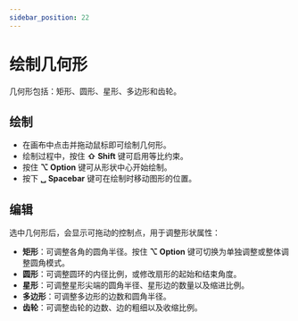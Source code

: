 ```yaml
---
sidebar_position: 22
---
```

# 绘制几何形

几何形包括：矩形、圆形、星形、多边形和齿轮。

## 绘制

- 在画布中点击并拖动鼠标即可绘制几何形。
- 绘制过程中，按住 **⇧ Shift** 键可启用等比约束。
- 按住 **⌥ Option** 键可从形状中心开始绘制。
- 按下 **␣ Spacebar** 键可在绘制时移动图形的位置。

## 编辑

选中几何形后，会显示可拖动的控制点，用于调整形状属性：

- **矩形**：可调整各角的圆角半径。按住 **⌥ Option** 键可切换为单独调整或整体调整圆角模式。
- **圆形**：可调整圆环的内径比例，或修改扇形的起始和结束角度。
- **星形**：可调整星形尖端的圆角半径、星形边的数量以及缩进比例。
- **多边形**：可调整多边形的边数和圆角半径。
- **齿轮**：可调整齿轮的边数、边的粗细以及收缩比例。
